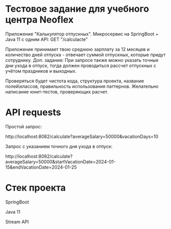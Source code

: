 # Тестовое задание для учебного центра Neoflex

Приложение "Калькулятор отпускных".
Микросервис на SpringBoot + Java 11 c одним API:
GET "/calculacte"

Приложение принимает твою среднюю зарплату за 12 месяцев и количество дней отпуска - отвечает суммой отпускных, которые придут сотруднику.
Доп. задание: При запросе также можно указать точные дни ухода в отпуск, тогда должен проводиться рассчет отпускных с учётом праздников и выходных.

Проверяться будет чистота кода, структура проекта, название полей\классов, правильность использования паттернов. Желательно написание юнит-тестов, проверяющих расчет.

# API requests

Простой запрос:

http://localhost:8082/calculate?averageSalary=50000&vacationDays=10

Запрос с указанием точного дня ухода в отпуск:

http://localhost:8082/calculate?averageSalary=50000&startVacationDate=2024-01-15&endVacationDate=2024-01-25

# Стек проекта

SpringBoot

Java 11

Stream API
